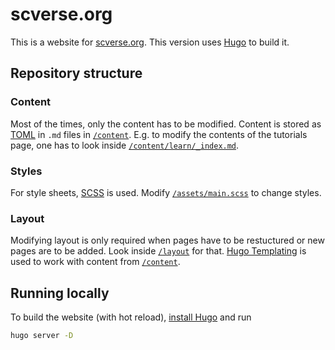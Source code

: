 # scverse.org

This is a website for [scverse.org](https://scverse.org). This version uses [Hugo](https://gohugo.io/) to build it.

## Repository structure

### Content

Most of the times, only the content has to be modified. Content is stored as [TOML](https://toml.io/en/) in `.md` files in [`/content`](/content). E.g. to modify the contents of the tutorials page, one has to look inside [`/content/learn/_index.md`](/content/learn/_index.md).

### Styles

For style sheets, [SCSS](https://sass-lang.com/) is used. Modify [`/assets/main.scss`](/assets/main.scss) to change styles.

### Layout

Modifying layout is only required when pages have to be restuctured or new pages are to be added. Look inside [`/layout`](/layout) for that. [Hugo Templating](https://gohugo.io/templates/introduction/) is used to work with content from [`/content`](/content).

## Running locally

To build the website (with hot reload), [install Hugo](https://gohugo.io/getting-started/installing/) and run

```sh
hugo server -D
```

